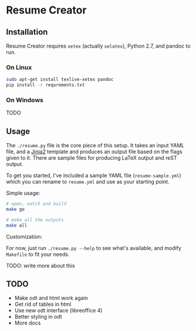 Resume Creator
==============

Installation
------------

Resume Creator requires `xetex` (actually `xelatex`), Python 2.7, and pandoc to run.

### On Linux

``` bash
sudo apt-get install texlive-xetex pandoc
pip install -r requrements.txt
```

### On Windows

TODO

Usage
-----

The `./resume.py` file is the core piece of this setup. It takes an input YAML file, and a [Jinja2](http://jinja.pocoo.org/docs/) template and produces an output file based on the flags given to it. There are sample files for producing LaTeX output and reST output.

To get you started, I've included a sample YAML file (`resume-sample.yml`) which you can rename to `resume.yml` and use as your starting point.

Simple usage:

``` bash
# open, watch and build
make go

# make all the outputs
make all
```

Customization:

For now, just run `./resume.py --help` to see what's available, and modify `Makefile` to fit your needs.

TODO: write more about this

TODO
----

-   Make odt and html work again
-   Get rid of tables in html
-   Use new odt interface (libreoffice 4)
-   Better styling in odt
-   More docs
